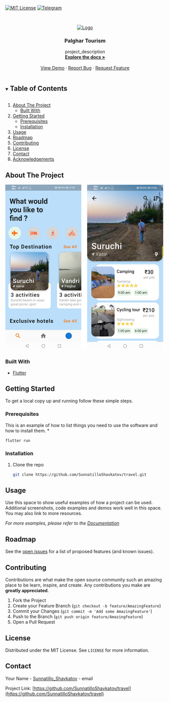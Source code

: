 


[![MIT License][license-shield]][license-url]
[![Telegram][telegram]][telegram-url]


<!-- PROJECT LOGO -->
<br />
<p align="center">
  <a href="https://github.com/SunnatilloShavkatov/travel">
    <img src="" alt="Logo" width="80" height="80">
  </a>

  <h3 align="center">Palghar Tourism</h3>

  <p align="center">
    project_description
    <br />
    <a href="https://github.com/SunnatilloShavkatov/travel"><strong>Explore the docs »</strong></a>
    <br />
    <br />
    <a href="https://github.com/SunnatilloShavkatov/travel">View Demo</a>
    ·
    <a href="https://github.com/SunnatilloShavkatov/travel">Report Bug</a>
    ·
    <a href="https://github.com/SunnatilloShavkatov/travel">Request Feature</a>
  </p>



<!-- TABLE OF CONTENTS -->
<details open="open">
  <summary><h2 style="display: inline-block">Table of Contents</h2></summary>
  <ol>
    <li>
      <a href="#about-the-project">About The Project</a>
      <ul>
        <li><a href="#built-with">Built With</a></li>
      </ul>
    </li>
    <li>
      <a href="#getting-started">Getting Started</a>
      <ul>
        <li><a href="#prerequisites">Prerequisites</a></li>
        <li><a href="#installation">Installation</a></li>
      </ul>
    </li>
    <li><a href="#usage">Usage</a></li>
    <li><a href="#roadmap">Roadmap</a></li>
    <li><a href="#contributing">Contributing</a></li>
    <li><a href="#license">License</a></li>
    <li><a href="#contact">Contact</a></li>
    <li><a href="#acknowledgements">Acknowledgements</a></li>
  </ol>
</details>



## About The Project

![Travel-App](https://github.com/SunnatilloShavkatov/travel/blob/master/images/screenshot.png)

### Built With

* [Flutter](https://flutter.dev/docs/get-started/codelab)



## Getting Started

To get a local copy up and running follow these simple steps.

### Prerequisites

This is an example of how to list things you need to use the software and how to install them.
*
  ```sh
  flutter run
  ```

### Installation

1. Clone the repo
   ```sh
   git clone https://github.com/SunnatilloShavkatov/travel.git
   ```



<!-- USAGE EXAMPLES -->
## Usage

Use this space to show useful examples of how a project can be used. Additional screenshots, code examples and demos work well in this space. You may also link to more resources.

_For more examples, please refer to the [Documentation](https://flutter.dev/docs)_



<!-- ROADMAP -->
## Roadmap

See the [open issues](https://github.com/SunnatilloShavkatov/travel/issues) for a list of proposed features (and known issues).



<!-- CONTRIBUTING -->
## Contributing

Contributions are what make the open source community such an amazing place to be learn, inspire, and create. Any contributions you make are **greatly appreciated**.

1. Fork the Project
2. Create your Feature Branch (`git checkout -b feature/AmazingFeature`)
3. Commit your Changes (`git commit -m 'Add some AmazingFeature'`)
4. Push to the Branch (`git push origin feature/AmazingFeature`)
5. Open a Pull Request



<!-- LICENSE -->
## License

Distributed under the MIT License. See `LICENSE` for more information.



<!-- CONTACT -->
## Contact

Your Name - [Sunnatillo_Shavkatov](mailto:sunnatilloshavkatov@gmail.com) - email

Project Link: [https://github.com/SunnatilloShavkatov/travel](https://github.com/SunnatilloShavkatov/travel)





<!-- MARKDOWN LINKS & IMAGES -->
<!-- https://www.markdownguide.org/basic-syntax/#reference-style-links -->
[license-shield]: https://img.shields.io/github/license/sahilkargutkar/palghar-tourism.svg?style=for-the-badge
[license-url]: https://github.com/SunnatilloShavkatov/travel/blob/master/LICENSE.txt
[telegram]: https://img.shields.io/badge/-LinkedIn-black.svg?style=for-the-badge&logo=linkedin&colorB=555
[telegram-url]: https://t.me/sunnatilloshavkatov
